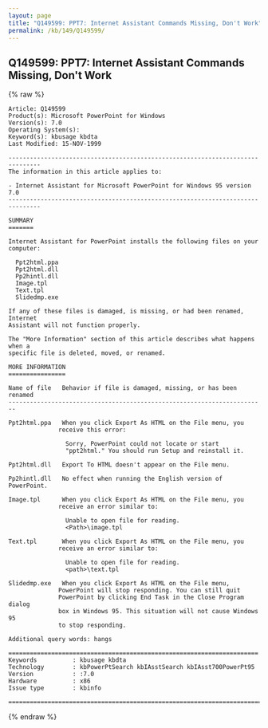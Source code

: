 ```yaml
---
layout: page
title: "Q149599: PPT7: Internet Assistant Commands Missing, Don't Work"
permalink: /kb/149/Q149599/
---
```


## Q149599: PPT7: Internet Assistant Commands Missing, Don't Work

{% raw %}

	Article: Q149599
	Product(s): Microsoft PowerPoint for Windows
	Version(s): 7.0
	Operating System(s): 
	Keyword(s): kbusage kbdta
	Last Modified: 15-NOV-1999
	
	-------------------------------------------------------------------------------
	The information in this article applies to:
	
	- Internet Assistant for Microsoft PowerPoint for Windows 95 version 7.0 
	-------------------------------------------------------------------------------
	
	SUMMARY
	=======
	
	Internet Assistant for PowerPoint installs the following files on your
	computer:
	
	  Ppt2html.ppa
	  Ppt2html.dll
	  Pp2hintl.dll
	  Image.tpl
	  Text.tpl
	  Slidedmp.exe
	
	If any of these files is damaged, is missing, or had been renamed, Internet
	Assistant will not function properly.
	
	The "More Information" section of this article describes what happens when a
	specific file is deleted, moved, or renamed.
	
	MORE INFORMATION
	================
	
	Name of file   Behavior if file is damaged, missing, or has been renamed
	------------------------------------------------------------------------
	
	Ppt2html.ppa   When you click Export As HTML on the File menu, you
	              receive this error:
	
	                Sorry, PowerPoint could not locate or start
	                "ppt2html." You should run Setup and reinstall it.
	
	Ppt2html.dll   Export To HTML doesn't appear on the File menu.
	
	Pp2hintl.dll   No effect when running the English version of PowerPoint.
	
	Image.tpl      When you click Export As HTML on the File menu, you
	              receive an error similar to:
	
	                Unable to open file for reading.
	                <Path>\image.tpl
	
	Text.tpl       When you click Export As HTML on the File menu, you
	              receive an error similar to:
	
	                Unable to open file for reading.
	                <path>\text.tpl
	
	Slidedmp.exe   When you click Export As HTML on the File menu,
	              PowerPoint will stop responding. You can still quit
	              PowerPoint by clicking End Task in the Close Program dialog
	              box in Windows 95. This situation will not cause Windows 95
	              to stop responding.
	
	Additional query words: hangs
	
	======================================================================
	Keywords          : kbusage kbdta 
	Technology        : kbPowerPtSearch kbIAsstSearch kbIAsst700PowerPt95
	Version           : :7.0
	Hardware          : x86
	Issue type        : kbinfo
	
	=============================================================================
	

{% endraw %}
